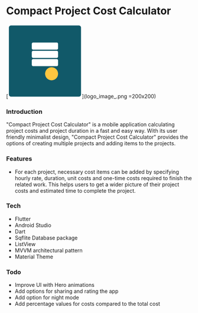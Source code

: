 # Compact Project Cost Calculator

[![](logo_image_.png)](logo_image_.png =200x200)

### Introduction
"Compact Project Cost Calculator" is a mobile application calculating project costs and project duration in a fast and easy way. With its user friendly minimalist design, "Compact Project Cost Calculator" provides the options of creating multiple projects and adding items to the projects.


### Features
- For each project, necessary cost items can be added by specifying hourly rate, duration, unit costs and one-time costs required to finish the related work. This helps users to get a wider picture of their project costs and estimated time to complete the project.
 

### Tech

* Flutter 
* Android Studio
* Dart
* Sqflite Database package
* ListView
* MVVM architectural pattern
* Material Theme


### Todo
* Improve UI with Hero animations
* Add options for sharing and rating the app
* Add option for night mode
* Add percentage values for costs compared to the total cost

